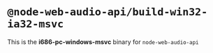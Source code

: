 # `@node-web-audio-api/build-win32-ia32-msvc`

This is the **i686-pc-windows-msvc** binary for `node-web-audio-api`
